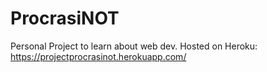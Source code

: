 # ProcrasiNOT
Personal Project to learn about web dev.
Hosted on Heroku: https://projectprocrasinot.herokuapp.com/
